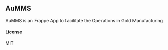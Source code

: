 ## AuMMS

AuMMS is an Frappe App to facilitate the Operations in Gold Manufacturing

#### License

MIT